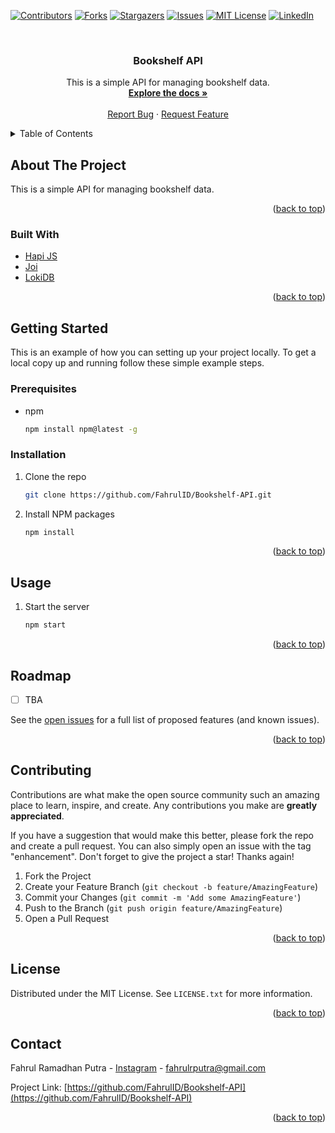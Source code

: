 <!-- Improved compatibility of back to top link: See: https://github.com/othneildrew/Best-README-Template/pull/73 -->
<a name="readme-top"></a>
<!--
*** Thanks for checking out the Best-README-Template. If you have a suggestion
*** that would make this better, please fork the repo and create a pull request
*** or simply open an issue with the tag "enhancement".
*** Don't forget to give the project a star!
*** Thanks again! Now go create something AMAZING! :D
-->



<!-- PROJECT SHIELDS -->
<!--
*** I'm using markdown "reference style" links for readability.
*** Reference links are enclosed in brackets [ ] instead of parentheses ( ).
*** See the bottom of this document for the declaration of the reference variables
*** for contributors-url, forks-url, etc. This is an optional, concise syntax you may use.
*** https://www.markdownguide.org/basic-syntax/#reference-style-links
-->
[![Contributors][contributors-shield]][contributors-url]
[![Forks][forks-shield]][forks-url]
[![Stargazers][stars-shield]][stars-url]
[![Issues][issues-shield]][issues-url]
[![MIT License][license-shield]][license-url]
[![LinkedIn][linkedin-shield]][linkedin-url]



<!-- PROJECT LOGO -->
<br />
<div align="center">
<h3 align="center">Bookshelf API</h3>

  <p align="center">
    This is a simple API for managing bookshelf data.
    <br />
    <a href="https://github.com/FahrulID/Bookshelf-API"><strong>Explore the docs »</strong></a>
    <br />
    <br />
    <a href="https://github.com/FahrulID/Bookshelf-API/issues/new?labels=bug&template=bug-report---.md">Report Bug</a>
    ·
    <a href="https://github.com/FahrulID/Bookshelf-API/issues/new?labels=enhancement&template=feature-request---.md">Request Feature</a>
  </p>
</div>



<!-- TABLE OF CONTENTS -->
<details>
  <summary>Table of Contents</summary>
  <ol>
    <li>
      <a href="#about-the-project">About The Project</a>
      <ul>
        <li><a href="#built-with">Built With</a></li>
      </ul>
    </li>
    <li>
      <a href="#getting-started">Getting Started</a>
      <ul>
        <li><a href="#prerequisites">Prerequisites</a></li>
        <li><a href="#installation">Installation</a></li>
      </ul>
    </li>
    <li><a href="#usage">Usage</a></li>
    <li><a href="#roadmap">Roadmap</a></li>
    <li><a href="#contributing">Contributing</a></li>
    <li><a href="#license">License</a></li>
    <li><a href="#contact">Contact</a></li>
    <li><a href="#acknowledgments">Acknowledgments</a></li>
  </ol>
</details>



<!-- ABOUT THE PROJECT -->
## About The Project

This is a simple API for managing bookshelf data.

<p align="right">(<a href="#readme-top">back to top</a>)</p>



### Built With

* [Hapi JS](https://hapi.dev/)
* [Joi](https://joi.dev/) 
* [LokiDB](https://github.com/LokiJS-Forge/LokiDB)

<p align="right">(<a href="#readme-top">back to top</a>)</p>



<!-- GETTING STARTED -->
## Getting Started

This is an example of how you can setting up your project locally. To get a local copy up and running follow these simple example steps.

### Prerequisites

* npm
  ```sh
  npm install npm@latest -g
  ```

### Installation

1. Clone the repo
   ```sh
   git clone https://github.com/FahrulID/Bookshelf-API.git
   ```
2. Install NPM packages
   ```sh
   npm install
   ```

<p align="right">(<a href="#readme-top">back to top</a>)</p>



<!-- USAGE EXAMPLES -->
## Usage

1. Start the server
   ```sh
   npm start
   ```

<p align="right">(<a href="#readme-top">back to top</a>)</p>

<!-- ROADMAP -->
## Roadmap

- [ ] TBA

See the [open issues](https://github.com/FahrulID/Bookshelf-API/issues) for a full list of proposed features (and known issues).

<p align="right">(<a href="#readme-top">back to top</a>)</p>



<!-- CONTRIBUTING -->
## Contributing

Contributions are what make the open source community such an amazing place to learn, inspire, and create. Any contributions you make are **greatly appreciated**.

If you have a suggestion that would make this better, please fork the repo and create a pull request. You can also simply open an issue with the tag "enhancement".
Don't forget to give the project a star! Thanks again!

1. Fork the Project
2. Create your Feature Branch (`git checkout -b feature/AmazingFeature`)
3. Commit your Changes (`git commit -m 'Add some AmazingFeature'`)
4. Push to the Branch (`git push origin feature/AmazingFeature`)
5. Open a Pull Request

<p align="right">(<a href="#readme-top">back to top</a>)</p>



<!-- LICENSE -->
## License

Distributed under the MIT License. See `LICENSE.txt` for more information.

<p align="right">(<a href="#readme-top">back to top</a>)</p>

<!-- CONTACT -->
## Contact

Fahrul Ramadhan Putra - [Instagram](https://www.instagram.com/fahrulrputra/) - fahrulrputra@gmail.com

Project Link: [https://github.com/FahrulID/Bookshelf-API](https://github.com/FahrulID/Bookshelf-API)

<p align="right">(<a href="#readme-top">back to top</a>)</p>


<!-- MARKDOWN LINKS & IMAGES -->
<!-- https://www.markdownguide.org/basic-syntax/#reference-style-links -->
[contributors-shield]: https://img.shields.io/github/contributors/FahrulID/Bookshelf-API.svg?style=for-the-badge
[contributors-url]: https://github.com/FahrulID/Bookshelf-API/graphs/contributors
[forks-shield]: https://img.shields.io/github/forks/FahrulID/Bookshelf-API.svg?style=for-the-badge
[forks-url]: https://github.com/FahrulID/Bookshelf-API/network/members
[stars-shield]: https://img.shields.io/github/stars/FahrulID/Bookshelf-API.svg?style=for-the-badge
[stars-url]: https://github.com/FahrulID/Bookshelf-API/stargazers
[issues-shield]: https://img.shields.io/github/issues/FahrulID/Bookshelf-API.svg?style=for-the-badge
[issues-url]: https://github.com/FahrulID/Bookshelf-API/issues
[license-shield]: https://img.shields.io/github/license/FahrulID/Bookshelf-API.svg?style=for-the-badge
[license-url]: https://github.com/FahrulID/Bookshelf-API/blob/master/LICENSE.txt
[linkedin-shield]: https://img.shields.io/badge/-LinkedIn-black.svg?style=for-the-badge&logo=linkedin&colorB=555
[linkedin-url]: https://www.linkedin.com/in/fahrul-ramadhan-putra-1914701b0/